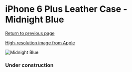 # iPhone 6 Plus Leather Case - Midnight Blue

[Return to previous page](/iphone_6)

[High-resolution image from Apple](https://store.storeimages.cdn-apple.com/8756/as-images.apple.com/is/MGQV2?wid=4500&hei=4500&fmt=png)

<div style="width: 384px"><img src="/everypreview/MGQV2.png" alt="Midnight Blue"></div>

### Under construction
